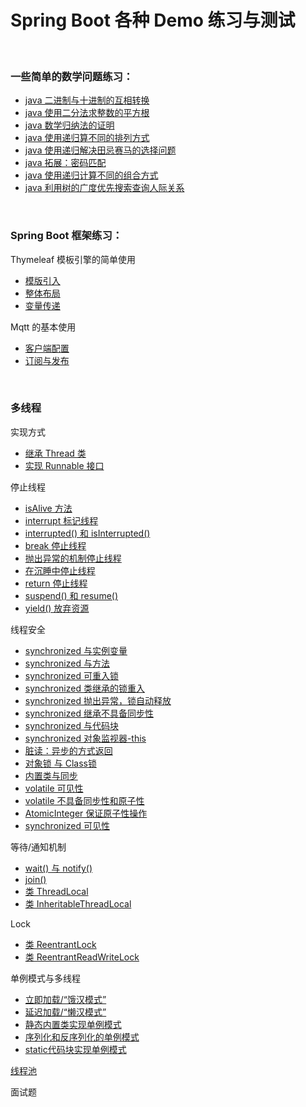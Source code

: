 Spring Boot 各种 Demo 练习与测试
====

<br/>

### 一些简单的数学问题练习：

* [java 二进制与十进制的互相转换](https://github.com/laofeijunfeng/demo/commit/681894f2b82071a0b1dd8dcc43f9b61fb8e9ef35)
* [java 使用二分法求整数的平方根](https://github.com/laofeijunfeng/demo/commit/089f58423e3bbe91b738fdeb0d0bd704c571fb10)
* [java 数学归纳法的证明](https://github.com/laofeijunfeng/demo/commit/dbbaabf3e4342a84483323022e778b4581689b6a)
* [java 使用递归算不同的排列方式](https://github.com/laofeijunfeng/demo/commit/28b99b18e1f4ed1049c7956e1ce9bf9697c9b40a)
* [java 使用递归解决田忌赛马的选择问题](https://github.com/laofeijunfeng/demo/commit/8f4af5fd054ab7961844934de21ed8303fce01d1)
* [java 拓展：密码匹配](https://github.com/laofeijunfeng/demo/commit/42858ef2937b3f23531c3e1901d8ac6fa874ae8f)
* [java 使用递归计算不同的组合方式](https://github.com/laofeijunfeng/demo/commit/ceba4cad2440ca28e66388048025a5b724487aa4)
* [java 利用树的广度优先搜索查询人际关系](https://github.com/laofeijunfeng/demo/commit/af699e768891916274f0c8a4daa2eadbdbf862db)

<br/>

### Spring Boot 框架练习：

Thymeleaf 模板引擎的简单使用

* [模版引入](https://github.com/laofeijunfeng/demo/commit/73823dbed5d3dbeb7d11f87dbbb4faa65d48c6ee)
* [整体布局](https://github.com/laofeijunfeng/demo/commit/65258796a4a1e5651c53c89832ef752219784cbd)
* [变量传递](https://github.com/laofeijunfeng/demo/commit/15719570e9a4346e146beeca63f62e754a99e84d)

Mqtt 的基本使用
* [客户端配置](https://github.com/laofeijunfeng/demo/commit/07e66e1c09c676a05da601cbd3aea3eb9f9217a4)
* [订阅与发布](https://github.com/laofeijunfeng/demo/commit/2e3b3b46f9861e11d51b805cad631465f78f468c)

<br/>

### 多线程

实现方式

* [继承 Thread 类](https://github.com/laofeijunfeng/demo/tree/master/src/main/java/com/linjunfeng/demo/thread/demo1)
* [实现 Runnable 接口](https://github.com/laofeijunfeng/demo/tree/master/src/main/java/com/linjunfeng/demo/thread/demo2)

停止线程

* [isAlive 方法](https://github.com/laofeijunfeng/demo/tree/master/src/main/java/com/linjunfeng/demo/thread/demo4)
* [interrupt 标记线程](https://github.com/laofeijunfeng/demo/blob/master/src/main/java/com/linjunfeng/demo/thread/demo5/Demo5_1.java)
* [interrupted() 和 isInterrupted()](https://github.com/laofeijunfeng/demo/blob/master/src/main/java/com/linjunfeng/demo/thread/demo5/Demo5_2.java)
* [break 停止线程](https://github.com/laofeijunfeng/demo/blob/master/src/main/java/com/linjunfeng/demo/thread/demo5/Demo5_3.java)
* [抛出异常的机制停止线程](https://github.com/laofeijunfeng/demo/blob/master/src/main/java/com/linjunfeng/demo/thread/demo5/Demo5_4.java)
* [在沉睡中停止线程](https://github.com/laofeijunfeng/demo/blob/master/src/main/java/com/linjunfeng/demo/thread/demo5/Demo5_5.java)
* [return 停止线程](https://github.com/laofeijunfeng/demo/blob/master/src/main/java/com/linjunfeng/demo/thread/demo5/Demo5_6.java)
* [suspend() 和 resume()](https://github.com/laofeijunfeng/demo/blob/master/src/main/java/com/linjunfeng/demo/thread/demo6/Demo6_1.java)
* [yield() 放弃资源](https://github.com/laofeijunfeng/demo/blob/master/src/main/java/com/linjunfeng/demo/thread/demo6/Demo6_2.java)

线程安全

* [synchronized 与实例变量](https://github.com/laofeijunfeng/demo/blob/master/src/main/java/com/linjunfeng/demo/thread/demo7/Demo7_1.java)
* [synchronized 与方法](https://github.com/laofeijunfeng/demo/blob/master/src/main/java/com/linjunfeng/demo/thread/demo7/Demo7_2.java)
* [synchronized 可重入锁](https://github.com/laofeijunfeng/demo/blob/master/src/main/java/com/linjunfeng/demo/thread/demo7/Demo7_4.java)
* [synchronized 类继承的锁重入](https://github.com/laofeijunfeng/demo/blob/master/src/main/java/com/linjunfeng/demo/thread/demo7/Demo7_5.java)
* [synchronized 抛出异常，锁自动释放](https://github.com/laofeijunfeng/demo/blob/master/src/main/java/com/linjunfeng/demo/thread/demo7/Demo7_6.java)
* [synchronized 继承不具备同步性](https://github.com/laofeijunfeng/demo/blob/master/src/main/java/com/linjunfeng/demo/thread/demo7/Demo7_7.java)
* [synchronized 与代码块](https://github.com/laofeijunfeng/demo/blob/master/src/main/java/com/linjunfeng/demo/thread/demo8/Demo8_1.java)
* [synchronized 对象监视器-this](https://github.com/laofeijunfeng/demo/blob/master/src/main/java/com/linjunfeng/demo/thread/demo8/Demo8_2.java)
* [脏读：异步的方式返回](https://github.com/laofeijunfeng/demo/blob/master/src/main/java/com/linjunfeng/demo/thread/demo8/Demo8_4.java)
* [对象锁 与 Class锁](https://github.com/laofeijunfeng/demo/blob/master/src/main/java/com/linjunfeng/demo/thread/demo8/Demo8_5.java)
* [内置类与同步](https://github.com/laofeijunfeng/demo/blob/master/src/main/java/com/linjunfeng/demo/thread/demo8/Demo8_6.java)
* [volatile 可见性](https://github.com/laofeijunfeng/demo/blob/master/src/main/java/com/linjunfeng/demo/thread/demo8/Demo8_8.java)
* [volatile 不具备同步性和原子性](https://github.com/laofeijunfeng/demo/blob/master/src/main/java/com/linjunfeng/demo/thread/demo8/Demo8_9.java)
* [AtomicInteger 保证原子性操作](https://github.com/laofeijunfeng/demo/blob/master/src/main/java/com/linjunfeng/demo/thread/demo8/Demo8_10.java)
* [synchronized 可见性](https://github.com/laofeijunfeng/demo/blob/master/src/main/java/com/linjunfeng/demo/thread/demo8/Demo8_11.java)

等待/通知机制

* [wait() 与 notify()](https://github.com/laofeijunfeng/demo/tree/master/src/main/java/com/linjunfeng/demo/thread/communication/waitAndNotify)
* [join()](https://github.com/laofeijunfeng/demo/tree/master/src/main/java/com/linjunfeng/demo/thread/communication/join)
* [类 ThreadLocal](https://github.com/laofeijunfeng/demo/tree/master/src/main/java/com/linjunfeng/demo/thread/communication/join)
* [类 InheritableThreadLocal](https://github.com/laofeijunfeng/demo/tree/master/src/main/java/com/linjunfeng/demo/thread/communication/inheritableThreadLocal)

Lock

* [类 ReentrantLock](https://github.com/laofeijunfeng/demo/tree/master/src/main/java/com/linjunfeng/demo/thread/lock/reentrantLock)
* [类 ReentrantReadWriteLock](https://github.com/laofeijunfeng/demo/tree/master/src/main/java/com/linjunfeng/demo/thread/lock/reentrantReadWriteLock)

单例模式与多线程

* [立即加载/“饿汉模式”](https://github.com/laofeijunfeng/demo/tree/master/src/main/java/com/linjunfeng/demo/thread/singleton/demo1)
* [延迟加载/“懒汉模式”](https://github.com/laofeijunfeng/demo/tree/master/src/main/java/com/linjunfeng/demo/thread/singleton/demo2)
* [静态内置类实现单例模式](https://github.com/laofeijunfeng/demo/tree/master/src/main/java/com/linjunfeng/demo/thread/singleton/demo3)
* [序列化和反序列化的单例模式](https://github.com/laofeijunfeng/demo/tree/master/src/main/java/com/linjunfeng/demo/thread/singleton/demo4)
* [static代码块实现单例模式](https://github.com/laofeijunfeng/demo/tree/master/src/main/java/com/linjunfeng/demo/thread/singleton/demo5)

[线程池](https://github.com/laofeijunfeng/demo/tree/master/src/main/java/com/linjunfeng/demo/thread/threadPool)


面试题